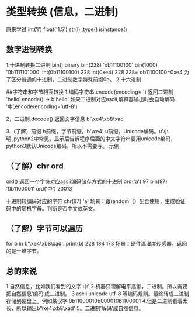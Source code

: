 类型转换  (信息，二进制)
=== 
原来学过 int('l')    float('1.5')     str(l) ,type()  isinstance()
## 数字进制转换
1.十进制转换二进制  bin()   binary
bin(228)      'ob11100100'
bin(1000)     '0b1111101000'
int(0b11100100)    228
int(0xe4)           228
228=  ob11100100=0xe4
为了区分普通的十进制，二进制数字特殊前缀0b。
2.十六进制

##字符串和字节相互转换
1.编码字符串.encode(encoding='')   返回二进制
'hello'.encode() → b'hello'    如果二进制对应ascii,解释器输出时会自动解码
’中’,encode(encoding='utf-8')         


2，二进制.decode()  返回文字信息
b'\xe4\xb8\xad





3.（了解）前缀
b前缀，字节前缀。b'\xe4'
u前缀，Unicode编码。u'小明',python2中常见，显示后告诉程序后面的中文字符串要用unicode编码，python3默认Unicode编码，所以不需要写。
示例



## （了解）chr ord
ord()   返回一个字符对应ascii编码储存方式的十进制
ord('a')    97
bin(97)    '0b1100001'
ord('中')   20013

十进制转编码对应的字符
chr(97)   'a'
场景：跟random（）配合使用，生成验证码中的随机字母。判断是否中文或英文。

## （了解）字节可以遍历
for b in b'\xe4\xb8\xad':
    print(b)
228
184
173
场景：硬件温湿度传感器，返回的是一堆字节。

## 总的来说
1.自然信息，比如我们看到的文字'中'
2.机器只理解电平高低，二进制。所以需要把自然信息’编码’成二进制。
3.ascii unicode utf-8 等编码规则。最终转成二进制存储到硬盘上。例如某汉字        0b11000010b000010b1100001
4.但是二进制看着太长，所以输出b'\xe4\xb8\xad'
5。二进制’解码’成自然信息。      